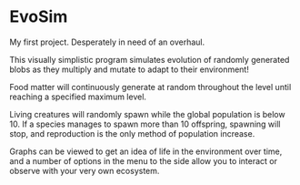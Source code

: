 # EvoSim

My first project. Desperately in need of an overhaul.

This visually simplistic program simulates evolution of randomly generated blobs as they multiply and mutate to adapt to their environment!

Food matter will continuously generate at random throughout the level until reaching a specified maximum level.

Living creatures will randomly spawn while the global population is below 10.
If a species manages to spawn more than 10 offspring, spawning will stop, and reproduction is the only method of population increase.

Graphs can be viewed to get an idea of life in the environment over time, and a number of options in the menu to the side allow you to interact or observe with your very own ecosystem.
